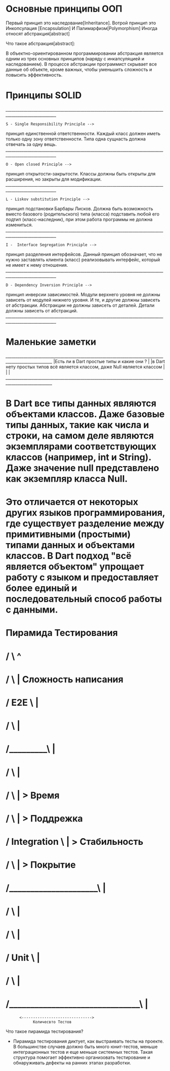   #  Основные принципы ООП
Первый принцип это наследование[Inheritance].
Вотрой принцип это Инкопсулация [Encapsulation]
И Палимарфизм[Polymorphism]
Иногда относят абстракция[abstract] 

Что такое абстракция[abstract]:

В объектно-ориентированном программировании абстракция является одним из трех основных принципов (наряду с инкапсуляцией и наследованием). В процессе абстракции программист скрывает все данные об объекте, кроме важных, чтобы уменьшить сложность и повысить эффективность.


#    Принципы SOLID

*_______________________________________________________________________________________________________*

    S - Single Responsibility Principle -->
принцип единственной ответственности. Каждый класс должен иметь только одну зону ответственности.
Типа  одна сущнасть должна отвечать за одну вещь.
*_______________________________________________________________________________________________________*

    O - Open closed Principle -->

принцип открытости-закрытости. Классы должны быть открыты для расширения, но закрыты для модификации.
*_______________________________________________________________________________________________________*

    L - Liskov substitution Principle -->
    
принцип подстановки Барбары Лисков. Должна быть возможность вместо базового (родительского) типа (класса) подставить любой его подтип (класс-наследник), при этом работа программы не должна измениться.
*_______________________________________________________________________________________________________*

    I -  Interface Segregation Principle -->

принцип разделения интерфейсов. Данный принцип обозначает, что не нужно заставлять клиента (класс) реализовывать интерфейс, который не имеет к нему отношения.
*_______________________________________________________________________________________________________*

    D - Dependency Inversion Principle -->

принцип инверсии зависимостей. Модули верхнего уровня не должны зависеть от модулей нижнего уровня. И те, и другие должны зависеть от абстракции. Абстракции не должны зависеть от деталей. Детали должны зависеть от абстракций.
*_______________________________________________________________________________________________________*


# Маленькие заметки 
*_____________________________________________________________________________________________________* 
|Есть ли в Dart простые типы и какие они ?                                                            |
|в Dart нету простых типов всё является классом, даже Null является классом                           |
|                                                                                                     |
*_____________________________________________________________________________________________________*

# В Dart все типы данных являются объектами классов. Даже базовые типы данных, такие как числа и строки, на самом деле являются экземплярами соответствующих классов (например, int и String). Даже значение null представлено как экземпляр класса Null. 

# Это отличается от некоторых других языков программирования, где существует разделение между примитивными (простыми) типами данных и объектами классов. В Dart подход "всё является объектом" упрощает работу с языком и предоставляет более единый и последовательный способ работы с данными.


 <!-- # dsds
*_____________________________________________________________________________________________________*
|Есть ли в Dart простые типы и какие они ?                                                            |
|в Dart нету простых типов всё является классом, даже Null является классом                           |
*_____________________________________________________________________________________________________*
 -->

<!-- #   ___________________________
#  |                           |
#  |                           |
#  |                           |
#  |___________________________|

-->


#                 Пирамида Тестирования        
                    
#                        / \                     ^
#                       /   \                    |  Сложность написания 
#                      / E2E \                   |
#                     /       \                  |
#                    /_________\                 | 
#                   /           \                |
#                  /             \               | > Время
#                 /               \              | > Поддрежка
#                /   Integration   \             | > Стабильность
#               /                   \            | > Покрытие
#              /_____________________\           |  
#             /                       \          |  
#            /                         \         |      
#           /           Unit            \        |                
#          /                             \       |      
#         /_______________________________\      |             

          <------------------------------->
                Количесвто Тестов

   Что такое пирамида тестирования?
- Пирамида тестирования диктует, как выстраивать тесты на проекте. В большинстве случаев должно быть много юнит-тестов, меньше интеграционных тестов и еще меньше системных тестов. Такая структура помогает эффективно организовать тестирование и обнаруживать дефекты на ранних этапах разработки.